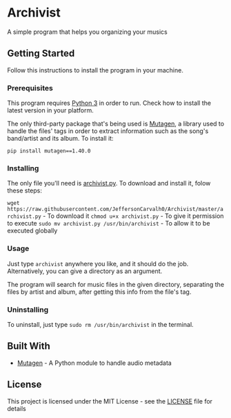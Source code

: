 # Archivist
A simple program that helps you organizing your musics

## Getting Started
Follow this instructions to install the program in your machine.

### Prerequisites
This program requires [Python 3](https://www.python.org/downloads/) in order to run. Check how to install
the latest version in your platform.

The only third-party package that's being used is [Mutagen](https://mutagen.readthedocs.io/en/latest/),
a library used to handle the files' tags in order to extract information such as
the song's band/artist and its album. To install it:

`pip install mutagen==1.40.0`

### Installing
The only file you'll need is [archivist.py](archivist.py). To download and install it,
folow these steps:

`wget https://raw.githubusercontent.com/JeffersonCarvalh0/Archivist/master/archivist.py` - To download it
`chmod u+x archivist.py` - To give it permission to execute
`sudo mv archivist.py /usr/bin/archivist` - To allow it to be executed globally

### Usage
Just type `archivist` anywhere you like, and it should do the job.
Alternatively, you can give a directory as an argument.

The program will search for music files in the given directory, separating the files
by artist and album, after getting this info from the file's tag.

### Uninstalling
To uninstall, just type `sudo rm /usr/bin/archivist` in the terminal.

## Built With
* [Mutagen](https://mutagen.readthedocs.io/en/latest/) - A Python module to handle audio metadata

## License
This project is licensed under the MIT License - see the [LICENSE](LICENSE) file for details
